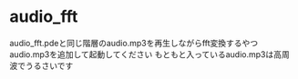 # audio_fft
audio_fft.pdeと同じ階層のaudio.mp3を再生しながらfft変換するやつ
audio.mp3を追加して起動してください
もともと入っているaudio.mp3は高周波でうるさいです

